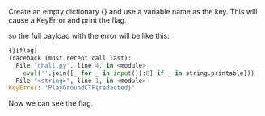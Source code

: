 Create an empty dictionary {} and use a variable name as the key. This will cause a KeyError and print the flag.

so the full payload with the error will be like this: 

```python
{}[flag]
Traceback (most recent call last):
  File "chall.py", line 4, in <module>
    eval(''.join([_ for _ in input()[:8] if _ in string.printable]))
  File "<string>", line 1, in <module>
KeyError: 'PlayGroundCTF{redacted}'
```

Now we can see the flag.